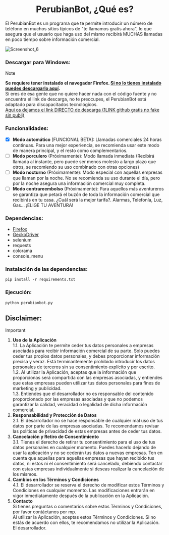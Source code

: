 <h1 align="center">PerubianBot, ¿Qué es?</h1>

El PerubianBot es un programa que te permite introducir un número de teléfono en muchos sitios típicos de "te llamamos gratis ahora", lo que asegura que el usuario que haga uso del mismo recibirá MUCHAS llamadas en poco tiempo sobre información comercial.

![Screenshot_6](https://github.com/Oihalitz/RealDebridTelegram/assets/16503433/4bece015-41dc-429a-8cf7-7e477ba3a7c3)

### Descargar para Windows:
> [!NOTE]
> <b>**Se requiere tener instalado el navegador Firefox. <a href="https://www.mozilla.org/es-ES/firefox/download/thanks/">Si no lo tienes instalado puedes descargarlo aquí</a>.**</b><br>
> Si eres de esa gente que no quiere hacer nada con el código fuente y no encuentra el link de descarga, no te preocupes, el PerubianBot está adaptado para discapacitados tecnológicos.<br>
> <a href=https://github.com/Oihalitz/PerubianBot/releases>Aqui os dejamos el link DIRECTO de descarga (1LINK github gratis no fake sin publi) </a>

### Funcionalidades:
- [x] <b>Modo automático</b> [FUNCIONAL BETA]: Llamadas comerciales 24 horas continuas. Para una mejor experiencia, se recomienda usar este modo de manera principal, y el resto como complementarios.
- [ ] <b>Modo porculero</b> (Próximamente): Modo llamada inmediata (Recibirá llamada al instante, pero puede ser menos molesto a largo plazo que otros, se recomiendo su uso combinado con otras opciones)
- [ ] <b>Modo nocturno</b> (Próximamente): Modo especial con aquellas empresas que llaman por la noche. No se recomienda su uso durante el día, pero por la noche asegura una información comercial muy completa.
- [ ] <b>Modo contrareembolso</b> (Próximamente): Para aquellos más aventureros se garantiza que petará el buzón de toda la información comercial que recibirás en tu casa. ¿Cuál será la mejor tarifa?. Alarmas, Telefonía, Luz, Gas... ¡ELIGE TU AVENTURA!

### Dependencias:
- <a href="https://github.com/mozilla/geckodriver/releases">Firefox</a>
- <a href="https://github.com/mozilla/geckodriver/releases">GeckoDriver</a>
- selenium
- requests
- colorama
- console_menu

### Instalación de las dependencias:
```
pip install -r requirements.txt
```
### Ejecución:
```
python perubianbot.py
```

## Disclaimer:
> [!IMPORTANT]
> 1. <b>Uso de la Aplicación</b><br>
1.1. La Aplicación te permite ceder tus datos personales a empresas asociadas para recibir información comercial de su parte. Solo puedes ceder tus propios datos personales, y debes proporcionar información precisa y veraz. Está terminantemente prohibido introducir los datos personales de terceros sin su consentimiento explícito y por escrito.<br>
1.2. Al utilizar la Aplicación, aceptas que la información que proporcionas será compartida con las empresas asociadas, y entiendes que estas empresas pueden utilizar tus datos personales para fines de marketing y publicidad.<br>
1.3. Entiendes que el desarrollador no es responsable del contenido proporcionado por las empresas asociadas y que no podemos garantizar la calidad, veracidad o legalidad de dicha información comercial.<br>
>2. <b>Responsabilidad y Protección de Datos</b><br>
2.1. El desarrollador no se hace responsable de cualquier mal uso de tus datos por parte de las empresas asociadas. Te recomendamos revisar las políticas de privacidad de estas empresas antes de ceder tus datos.<br>
>3. <b>Cancelación y Retiro de Consentimiento</b><br>
3.1. Tienes el derecho de retirar tu consentimiento para el uso de tus datos personales en cualquier momento. Puedes hacerlo dejando de usar la aplicación y no se cederán tus datos a nuevas empresas. Ten en cuenta que aquellas para aquellas empresas que hayan recibido tus datos, ni estos ni el consentimiento será cancelado, debiendo contactar con estas empresas individualmente si deseas realizar la cancelación de los mismos.
>4. <b>Cambios en los Términos y Condiciones</b><br>
4.1. El desarrollador se reserva el derecho de modificar estos Términos y Condiciones en cualquier momento. Las modificaciones entrarán en vigor inmediatamente después de la publicación en la Aplicación.
>5. <b>Contacto</b><br>
>Si tienes preguntas o comentarios sobre estos Términos y Condiciones, por favor contáctanos por mp.<br>
>Al utilizar la Aplicación, aceptas estos Términos y Condiciones. Si no estás de acuerdo con ellos, te recomendamos no utilizar la Aplicación.<br>
El desarrollador.
